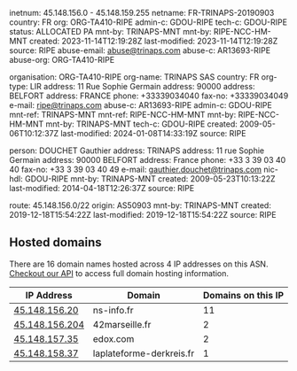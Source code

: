 
inetnum:        45.148.156.0 - 45.148.159.255
netname:        FR-TRINAPS-20190903
country:        FR
org:            ORG-TA410-RIPE
admin-c:        GDOU-RIPE
tech-c:         GDOU-RIPE
status:         ALLOCATED PA
mnt-by:         TRINAPS-MNT
mnt-by:         RIPE-NCC-HM-MNT
created:        2023-11-14T12:19:28Z
last-modified:  2023-11-14T12:19:28Z
source:         RIPE
abuse-email:    abuse@trinaps.com
abuse-c:        AR13693-RIPE
abuse-org:      ORG-TA410-RIPE

organisation:   ORG-TA410-RIPE
org-name:       TRINAPS SAS
country:        FR
org-type:       LIR
address:        11 Rue Sophie Germain
address:        90000
address:        BELFORT
address:        FRANCE
phone:          +33339034040
fax-no:         +33339034049
e-mail:         ripe@trinaps.com
abuse-c:        AR13693-RIPE
admin-c:        GDOU-RIPE
mnt-ref:        TRINAPS-MNT
mnt-ref:        RIPE-NCC-HM-MNT
mnt-by:         RIPE-NCC-HM-MNT
mnt-by:         TRINAPS-MNT
tech-c:         GDOU-RIPE
created:        2009-05-06T10:12:37Z
last-modified:  2024-01-08T14:33:19Z
source:         RIPE

person:         DOUCHET Gauthier
address:        TRINAPS
address:        11 rue Sophie Germain
address:        90000 BELFORT
address:        France
phone:          +33 3 39 03 40 40
fax-no:         +33 3 39 03 40 49
e-mail:         gauthier.douchet@trinaps.com
nic-hdl:        GDOU-RIPE
mnt-by:         TRINAPS-MNT
created:        2009-05-23T10:13:22Z
last-modified:  2014-04-18T12:26:37Z
source:         RIPE

route:          45.148.156.0/22
origin:         AS50903
mnt-by:         TRINAPS-MNT
created:        2019-12-18T15:54:22Z
last-modified:  2019-12-18T15:54:22Z
source:         RIPE

## Hosted domains

There are 16 domain names hosted across 4 IP addresses on this ASN. [Checkout our API](https://ipinfo.io/products/reverse-ip-api) to access full domain hosting information.

|IP Address|Domain|Domains on this IP|
|---|---|---|
|[45.148.156.20](https://ipinfo.io/45.148.156.20)|ns-info.fr|11|
|[45.148.156.204](https://ipinfo.io/45.148.156.204)|42marseille.fr|2|
|[45.148.157.35](https://ipinfo.io/45.148.157.35)|edox.com|2|
|[45.148.158.37](https://ipinfo.io/45.148.158.37)|laplateforme-derkreis.fr|1|